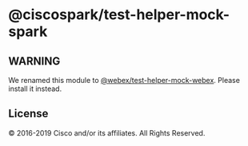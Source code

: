 # @ciscospark/test-helper-mock-spark

## WARNING

We renamed this module to [@webex/test-helper-mock-webex](https://www.npmjs.com/package/@webex/test-helper-mock-webex). Please install it instead.

## License

© 2016-2019 Cisco and/or its affiliates. All Rights Reserved.
